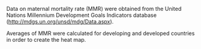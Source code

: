 Data on maternal mortality rate (MMR) were obtained from the United Nations Millennium Development Goals Indicators database (http://mdgs.un.org/unsd/mdg/Data.aspx).

Averages of MMR were calculated for developing and developed countries in order to create the heat map.
